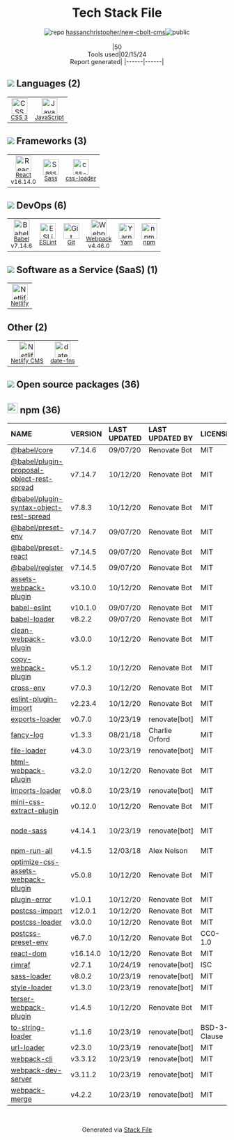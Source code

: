 <!--
&lt;--- Readme.md Snippet without images Start ---&gt;
## Tech Stack
hassanchristopher/new-cbolt-cms is built on the following main stack:

- [JavaScript](https://developer.mozilla.org/en-US/docs/Web/JavaScript) – Languages
- [React](https://reactjs.org/) – Javascript UI Libraries
- [Sass](http://sass-lang.com/) – CSS Pre-processors / Extensions
- [css-loader](https://github.com/webpack-contrib/css-loader) – CSS Pre-processors / Extensions
- [Babel](http://babeljs.io/) – JavaScript Compilers
- [ESLint](http://eslint.org/) – Code Review
- [Webpack](http://webpack.js.org) – JS Build Tools / JS Task Runners
- [Yarn](https://yarnpkg.com/) – Front End Package Manager
- [Netlify](https://www.netlify.com/) – Static Web Hosting
- [Netlify CMS](https://www.netlifycms.org/) – Self-Hosted Blogging / CMS
- [date-fns](https://date-fns.org/) – Javascript Utilities & Libraries

Full tech stack [here](/techstack.md)

&lt;--- Readme.md Snippet without images End ---&gt;

&lt;--- Readme.md Snippet with images Start ---&gt;
## Tech Stack
hassanchristopher/new-cbolt-cms is built on the following main stack:

- <img width='25' height='25' src='https://img.stackshare.io/service/1209/javascript.jpeg' alt='JavaScript'/> [JavaScript](https://developer.mozilla.org/en-US/docs/Web/JavaScript) – Languages
- <img width='25' height='25' src='https://img.stackshare.io/service/1020/OYIaJ1KK.png' alt='React'/> [React](https://reactjs.org/) – Javascript UI Libraries
- <img width='25' height='25' src='https://img.stackshare.io/service/1171/jCR2zNJV.png' alt='Sass'/> [Sass](http://sass-lang.com/) – CSS Pre-processors / Extensions
- <img width='25' height='25' src='https://img.stackshare.io/service/8074/default_d2b16fd6997fb2e164de645a34f9b8d5a880d999.png' alt='css-loader'/> [css-loader](https://github.com/webpack-contrib/css-loader) – CSS Pre-processors / Extensions
- <img width='25' height='25' src='https://img.stackshare.io/service/2739/-1wfGjNw.png' alt='Babel'/> [Babel](http://babeljs.io/) – JavaScript Compilers
- <img width='25' height='25' src='https://img.stackshare.io/service/3337/Q4L7Jncy.jpg' alt='ESLint'/> [ESLint](http://eslint.org/) – Code Review
- <img width='25' height='25' src='https://img.stackshare.io/service/1682/IMG_4636.PNG' alt='Webpack'/> [Webpack](http://webpack.js.org) – JS Build Tools / JS Task Runners
- <img width='25' height='25' src='https://img.stackshare.io/service/5848/44mC-kJ3.jpg' alt='Yarn'/> [Yarn](https://yarnpkg.com/) – Front End Package Manager
- <img width='25' height='25' src='https://img.stackshare.io/service/2748/default_5dfbb146cf22182bca88c7d07f2515a5888fc12a.jpg' alt='Netlify'/> [Netlify](https://www.netlify.com/) – Static Web Hosting
- <img width='25' height='25' src='https://img.stackshare.io/service/7613/YIgPht1s_400x400.jpg' alt='Netlify CMS'/> [Netlify CMS](https://www.netlifycms.org/) – Self-Hosted Blogging / CMS
- <img width='25' height='25' src='https://img.stackshare.io/service/10865/default_5551fb8853689f607a2bc0d5a09355d5a3d52bf0.png' alt='date-fns'/> [date-fns](https://date-fns.org/) – Javascript Utilities & Libraries

Full tech stack [here](/techstack.md)

&lt;--- Readme.md Snippet with images End ---&gt;
-->
<div align="center">

# Tech Stack File
![](https://img.stackshare.io/repo.svg "repo") [hassanchristopher/new-cbolt-cms](https://github.com/hassanchristopher/new-cbolt-cms)![](https://img.stackshare.io/public_badge.svg "public")
<br/><br/>
|50<br/>Tools used|02/15/24 <br/>Report generated|
|------|------|
</div>

## <img src='https://img.stackshare.io/languages.svg'/> Languages (2)
<table><tr>
  <td align='center'>
  <img width='36' height='36' src='https://img.stackshare.io/service/6727/css.png' alt='CSS 3'>
  <br>
  <sub><a href="https://developer.mozilla.org/en-US/docs/Web/CSS/CSS3">CSS 3</a></sub>
  <br>
  <sub></sub>
</td>

<td align='center'>
  <img width='36' height='36' src='https://img.stackshare.io/service/1209/javascript.jpeg' alt='JavaScript'>
  <br>
  <sub><a href="https://developer.mozilla.org/en-US/docs/Web/JavaScript">JavaScript</a></sub>
  <br>
  <sub></sub>
</td>

</tr>
</table>

## <img src='https://img.stackshare.io/frameworks.svg'/> Frameworks (3)
<table><tr>
  <td align='center'>
  <img width='36' height='36' src='https://img.stackshare.io/service/1020/OYIaJ1KK.png' alt='React'>
  <br>
  <sub><a href="https://reactjs.org/">React</a></sub>
  <br>
  <sub>v16.14.0</sub>
</td>

<td align='center'>
  <img width='36' height='36' src='https://img.stackshare.io/service/1171/jCR2zNJV.png' alt='Sass'>
  <br>
  <sub><a href="http://sass-lang.com/">Sass</a></sub>
  <br>
  <sub></sub>
</td>

<td align='center'>
  <img width='36' height='36' src='https://img.stackshare.io/service/8074/default_d2b16fd6997fb2e164de645a34f9b8d5a880d999.png' alt='css-loader'>
  <br>
  <sub><a href="https://github.com/webpack-contrib/css-loader">css-loader</a></sub>
  <br>
  <sub></sub>
</td>

</tr>
</table>

## <img src='https://img.stackshare.io/devops.svg'/> DevOps (6)
<table><tr>
  <td align='center'>
  <img width='36' height='36' src='https://img.stackshare.io/service/2739/-1wfGjNw.png' alt='Babel'>
  <br>
  <sub><a href="http://babeljs.io/">Babel</a></sub>
  <br>
  <sub>v7.14.6</sub>
</td>

<td align='center'>
  <img width='36' height='36' src='https://img.stackshare.io/service/3337/Q4L7Jncy.jpg' alt='ESLint'>
  <br>
  <sub><a href="http://eslint.org/">ESLint</a></sub>
  <br>
  <sub></sub>
</td>

<td align='center'>
  <img width='36' height='36' src='https://img.stackshare.io/service/1046/git.png' alt='Git'>
  <br>
  <sub><a href="http://git-scm.com/">Git</a></sub>
  <br>
  <sub></sub>
</td>

<td align='center'>
  <img width='36' height='36' src='https://img.stackshare.io/service/1682/IMG_4636.PNG' alt='Webpack'>
  <br>
  <sub><a href="http://webpack.js.org">Webpack</a></sub>
  <br>
  <sub>v4.46.0</sub>
</td>

<td align='center'>
  <img width='36' height='36' src='https://img.stackshare.io/service/5848/44mC-kJ3.jpg' alt='Yarn'>
  <br>
  <sub><a href="https://yarnpkg.com/">Yarn</a></sub>
  <br>
  <sub></sub>
</td>

<td align='center'>
  <img width='36' height='36' src='https://img.stackshare.io/service/1120/lejvzrnlpb308aftn31u.png' alt='npm'>
  <br>
  <sub><a href="https://www.npmjs.com/">npm</a></sub>
  <br>
  <sub></sub>
</td>

</tr>
</table>

## <img src='https://img.stackshare.io/saas.svg'/> Software as a Service (SaaS) (1)
<table><tr>
  <td align='center'>
  <img width='36' height='36' src='https://img.stackshare.io/service/2748/default_5dfbb146cf22182bca88c7d07f2515a5888fc12a.jpg' alt='Netlify'>
  <br>
  <sub><a href="https://www.netlify.com/">Netlify</a></sub>
  <br>
  <sub></sub>
</td>

</tr>
</table>

## Other (2)
<table><tr>
  <td align='center'>
  <img width='36' height='36' src='https://img.stackshare.io/service/7613/YIgPht1s_400x400.jpg' alt='Netlify CMS'>
  <br>
  <sub><a href="https://www.netlifycms.org/">Netlify CMS</a></sub>
  <br>
  <sub></sub>
</td>

<td align='center'>
  <img width='36' height='36' src='https://img.stackshare.io/service/10865/default_5551fb8853689f607a2bc0d5a09355d5a3d52bf0.png' alt='date-fns'>
  <br>
  <sub><a href="https://date-fns.org/">date-fns</a></sub>
  <br>
  <sub></sub>
</td>

</tr>
</table>


## <img src='https://img.stackshare.io/group.svg' /> Open source packages (36)</h2>

## <img width='24' height='24' src='https://img.stackshare.io/service/1120/lejvzrnlpb308aftn31u.png'/> npm (36)

|NAME|VERSION|LAST UPDATED|LAST UPDATED BY|LICENSE|VULNERABILITIES|
|:------|:------|:------|:------|:------|:------|
|[@babel/core](https://www.npmjs.com/@babel/core)|v7.14.6|09/07/20|Renovate Bot |MIT|N/A|
|[@babel/plugin-proposal-object-rest-spread](https://www.npmjs.com/@babel/plugin-proposal-object-rest-spread)|v7.14.7|10/12/20|Renovate Bot |MIT|N/A|
|[@babel/plugin-syntax-object-rest-spread](https://www.npmjs.com/@babel/plugin-syntax-object-rest-spread)|v7.8.3|10/12/20|Renovate Bot |MIT|N/A|
|[@babel/preset-env](https://www.npmjs.com/@babel/preset-env)|v7.14.7|09/07/20|Renovate Bot |MIT|N/A|
|[@babel/preset-react](https://www.npmjs.com/@babel/preset-react)|v7.14.5|09/07/20|Renovate Bot |MIT|N/A|
|[@babel/register](https://www.npmjs.com/@babel/register)|v7.14.5|09/07/20|Renovate Bot |MIT|N/A|
|[assets-webpack-plugin](https://www.npmjs.com/assets-webpack-plugin)|v3.10.0|10/12/20|Renovate Bot |MIT|N/A|
|[babel-eslint](https://www.npmjs.com/babel-eslint)|v10.1.0|09/07/20|Renovate Bot |MIT|N/A|
|[babel-loader](https://www.npmjs.com/babel-loader)|v8.2.2|09/07/20|Renovate Bot |MIT|N/A|
|[clean-webpack-plugin](https://www.npmjs.com/clean-webpack-plugin)|v3.0.0|10/12/20|Renovate Bot |MIT|N/A|
|[copy-webpack-plugin](https://www.npmjs.com/copy-webpack-plugin)|v5.1.2|10/12/20|Renovate Bot |MIT|N/A|
|[cross-env](https://www.npmjs.com/cross-env)|v7.0.3|10/12/20|Renovate Bot |MIT|N/A|
|[eslint-plugin-import](https://www.npmjs.com/eslint-plugin-import)|v2.23.4|10/12/20|Renovate Bot |MIT|N/A|
|[exports-loader](https://www.npmjs.com/exports-loader)|v0.7.0|10/23/19|renovate[bot] |MIT|N/A|
|[fancy-log](https://www.npmjs.com/fancy-log)|v1.3.3|08/21/18|Charlie Orford |MIT|N/A|
|[file-loader](https://www.npmjs.com/file-loader)|v4.3.0|10/23/19|renovate[bot] |MIT|N/A|
|[html-webpack-plugin](https://www.npmjs.com/html-webpack-plugin)|v3.2.0|10/12/20|Renovate Bot |MIT|N/A|
|[imports-loader](https://www.npmjs.com/imports-loader)|v0.8.0|10/23/19|renovate[bot] |MIT|N/A|
|[mini-css-extract-plugin](https://www.npmjs.com/mini-css-extract-plugin)|v0.12.0|10/12/20|Renovate Bot |MIT|N/A|
|[node-sass](https://www.npmjs.com/node-sass)|v4.14.1|10/23/19|renovate[bot] |MIT|[CVE-2020-24025](https://github.com/advisories/GHSA-r8f7-9pfq-mjmv) (Moderate)|
|[npm-run-all](https://www.npmjs.com/npm-run-all)|v4.1.5|12/03/18|Alex Nelson |MIT|N/A|
|[optimize-css-assets-webpack-plugin](https://www.npmjs.com/optimize-css-assets-webpack-plugin)|v5.0.8|10/12/20|Renovate Bot |MIT|N/A|
|[plugin-error](https://www.npmjs.com/plugin-error)|v1.0.1|10/12/20|Renovate Bot |MIT|N/A|
|[postcss-import](https://www.npmjs.com/postcss-import)|v12.0.1|10/12/20|Renovate Bot |MIT|N/A|
|[postcss-loader](https://www.npmjs.com/postcss-loader)|v3.0.0|10/12/20|Renovate Bot |MIT|N/A|
|[postcss-preset-env](https://www.npmjs.com/postcss-preset-env)|v6.7.0|10/12/20|Renovate Bot |CC0-1.0|N/A|
|[react-dom](https://www.npmjs.com/react-dom)|v16.14.0|10/12/20|Renovate Bot |MIT|N/A|
|[rimraf](https://www.npmjs.com/rimraf)|v2.7.1|10/24/19|renovate[bot] |ISC|N/A|
|[sass-loader](https://www.npmjs.com/sass-loader)|v8.0.2|10/23/19|renovate[bot] |MIT|N/A|
|[style-loader](https://www.npmjs.com/style-loader)|v1.3.0|10/23/19|renovate[bot] |MIT|N/A|
|[terser-webpack-plugin](https://www.npmjs.com/terser-webpack-plugin)|v1.4.5|10/12/20|Renovate Bot |MIT|N/A|
|[to-string-loader](https://www.npmjs.com/to-string-loader)|v1.1.6|10/23/19|renovate[bot] |BSD-3-Clause|N/A|
|[url-loader](https://www.npmjs.com/url-loader)|v2.3.0|10/23/19|renovate[bot] |MIT|N/A|
|[webpack-cli](https://www.npmjs.com/webpack-cli)|v3.3.12|10/23/19|renovate[bot] |MIT|N/A|
|[webpack-dev-server](https://www.npmjs.com/webpack-dev-server)|v3.11.2|10/23/19|renovate[bot] |MIT|N/A|
|[webpack-merge](https://www.npmjs.com/webpack-merge)|v4.2.2|10/23/19|renovate[bot] |MIT|N/A|

<br/>
<div align='center'>

Generated via [Stack File](https://github.com/marketplace/stack-file)
